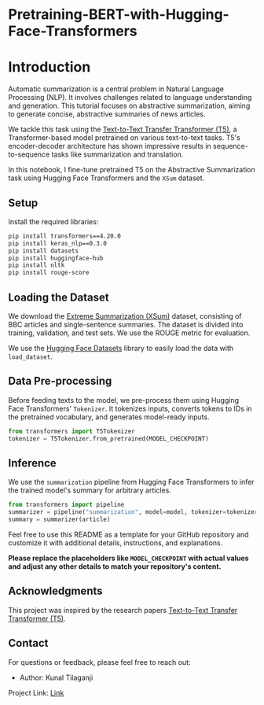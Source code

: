 # Pretraining-BERT-with-Hugging-Face-Transformers

# Introduction

Automatic summarization is a central problem in Natural Language Processing (NLP). It involves challenges related to language understanding and generation. This tutorial focuses on abstractive summarization, aiming to generate concise, abstractive summaries of news articles.

We tackle this task using the [Text-to-Text Transfer Transformer (T5)](https://arxiv.org/abs/1910.10683), a Transformer-based model pretrained on various text-to-text tasks. T5's encoder-decoder architecture has shown impressive results in sequence-to-sequence tasks like summarization and translation.

In this notebook, I fine-tune pretrained T5 on the Abstractive Summarization task using Hugging Face Transformers and the `XSum` dataset.

## Setup

Install the required libraries:

```bash
pip install transformers==4.20.0
pip install keras_nlp==0.3.0
pip install datasets
pip install huggingface-hub
pip install nltk
pip install rouge-score
```

## Loading the Dataset

We download the [Extreme Summarization (XSum)](https://arxiv.org/abs/1808.08745) dataset, consisting of BBC articles and single-sentence summaries. The dataset is divided into training, validation, and test sets. We use the ROUGE metric for evaluation.

We use the [Hugging Face Datasets](https://github.com/huggingface/datasets) library to easily load the data with `load_dataset`.

## Data Pre-processing

Before feeding texts to the model, we pre-process them using Hugging Face Transformers' `Tokenizer`. It tokenizes inputs, converts tokens to IDs in the pretrained vocabulary, and generates model-ready inputs.

```python
from transformers import T5Tokenizer
tokenizer = T5Tokenizer.from_pretrained(MODEL_CHECKPOINT)
```

## Inference

We use the `summarization` pipeline from Hugging Face Transformers to infer the trained model's summary for arbitrary articles.

```python
from transformers import pipeline
summarizer = pipeline("summarization", model=model, tokenizer=tokenizer, framework="tf")
summary = summarizer(article)
```
Feel free to use this README as a template for your GitHub repository and customize it with additional details, instructions, and explanations.

<b>Please replace the placeholders like `MODEL_CHECKPOINT` with actual values and adjust any other details to match your repository's content.</b>


## Acknowledgments
This project was inspired by the research papers  [Text-to-Text Transfer Transformer (T5)](https://arxiv.org/abs/1910.10683).


## Contact

For questions or feedback, please feel free to reach out:

- Author: Kunal Tilaganji 

Project Link: [Link](https://github.com/kunaltilaganji/Abstractive-Summarization-with-Hugging-Face-Transformers)